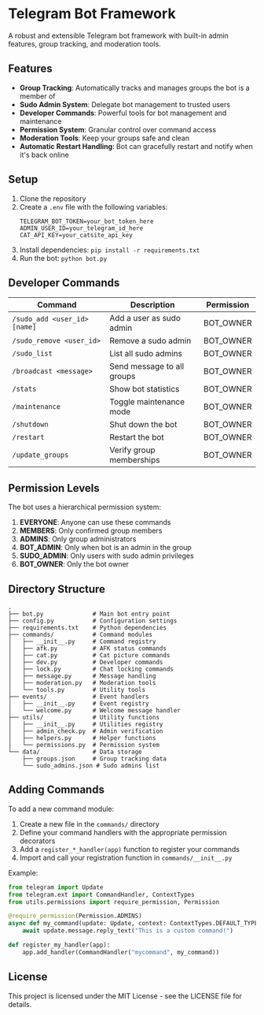 # Telegram Bot Framework

A robust and extensible Telegram bot framework with built-in admin features, group tracking, and moderation tools.

## Features

- **Group Tracking**: Automatically tracks and manages groups the bot is a member of
- **Sudo Admin System**: Delegate bot management to trusted users
- **Developer Commands**: Powerful tools for bot management and maintenance
- **Permission System**: Granular control over command access
- **Moderation Tools**: Keep your groups safe and clean
- **Automatic Restart Handling**: Bot can gracefully restart and notify when it's back online

## Setup

1. Clone the repository
2. Create a `.env` file with the following variables:
   ```
   TELEGRAM_BOT_TOKEN=your_bot_token_here
   ADMIN_USER_ID=your_telegram_id_here
   CAT_API_KEY=your_catsite_api_key
   ```
3. Install dependencies: `pip install -r requirements.txt`
4. Run the bot: `python bot.py`

## Developer Commands

| Command | Description | Permission |
|---------|-------------|------------|
| `/sudo_add <user_id> [name]` | Add a user as sudo admin | BOT_OWNER |
| `/sudo_remove <user_id>` | Remove a sudo admin | BOT_OWNER |
| `/sudo_list` | List all sudo admins | BOT_OWNER |
| `/broadcast <message>` | Send message to all groups | BOT_OWNER |
| `/stats` | Show bot statistics | BOT_OWNER |
| `/maintenance` | Toggle maintenance mode | BOT_OWNER |
| `/shutdown` | Shut down the bot | BOT_OWNER |
| `/restart` | Restart the bot | BOT_OWNER |
| `/update_groups` | Verify group memberships | BOT_OWNER |

## Permission Levels

The bot uses a hierarchical permission system:

1. **EVERYONE**: Anyone can use these commands
2. **MEMBERS**: Only confirmed group members
3. **ADMINS**: Only group administrators
4. **BOT_ADMIN**: Only when bot is an admin in the group
5. **SUDO_ADMIN**: Only users with sudo admin privileges
6. **BOT_OWNER**: Only the bot owner

## Directory Structure

```
.
├── bot.py              # Main bot entry point
├── config.py           # Configuration settings
├── requirements.txt    # Python dependencies
├── commands/           # Command modules
│   ├── __init__.py     # Command registry
│   ├── afk.py          # AFK status commands
│   ├── cat.py          # Cat picture commands
│   ├── dev.py          # Developer commands
│   ├── lock.py         # Chat locking commands
│   ├── message.py      # Message handling
│   ├── moderation.py   # Moderation tools
│   └── tools.py        # Utility tools
├── events/             # Event handlers
│   ├── __init__.py     # Event registry
│   └── welcome.py      # Welcome message handler
├── utils/              # Utility functions
│   ├── __init__.py     # Utilities registry
│   ├── admin_check.py  # Admin verification
│   ├── helpers.py      # Helper functions
│   └── permissions.py  # Permission system
└── data/               # Data storage
    ├── groups.json     # Group tracking data
    └── sudo_admins.json # Sudo admins list
```

## Adding Commands

To add a new command module:

1. Create a new file in the `commands/` directory
2. Define your command handlers with the appropriate permission decorators
3. Add a `register_*_handler(app)` function to register your commands
4. Import and call your registration function in `commands/__init__.py`

Example:

```python
from telegram import Update
from telegram.ext import CommandHandler, ContextTypes
from utils.permissions import require_permission, Permission

@require_permission(Permission.ADMINS)
async def my_command(update: Update, context: ContextTypes.DEFAULT_TYPE) -> None:
    await update.message.reply_text("This is a custom command!")

def register_my_handler(app):
    app.add_handler(CommandHandler("mycommand", my_command))
```

## License

This project is licensed under the MIT License - see the LICENSE file for details.
